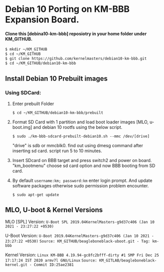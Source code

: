 # Debian 10 Porting on KM-BBB Expansion Board.

#### Clone this [debina10-km-bbb] reposiotry in your home folder under KM_GITHUB.
```sh
$ mkdir ~/KM_GITHUB
$ cd ~/KM_GITHUB
$ git clone https://github.com/kernelmasters/debian10-km-bbb.git
$ cd ~/KM_GITHUB/debian10-km-bbb
```

## Install Debian 10 Prebuilt images
### Using SDCard:
1. Enter prebuilt Folder

   `$ cd ~/KM_GITHUB/debian10-km-bbb/prebuilt`
2. Format SD Card with 1 partition and load boot loader images [MLO, u-boot.img] and debian 10 rootfs using the below script.

   `$ sudo ./km-bbb-sdcard-prebuilt-debian10.sh --mmc /dev/[drive]`
   
   "drive" is sdb or mmcblk0. find out using dmesg command after inserting sd card.
   script run 5 to 10 minutes.   
3. Insert SDcard on BBB target and press switch2 and power on board. "km_bootmenu" choose sd card option and now BBB booting from SD card.
4. By default `username:km; password:km` enter login prompt. And update software packages otherwise sudo permission problem encounter.

   `$ sudo apt-get update`


## MLO, U-boot & Kernel Versions

MLO [SPL] Version: 
`U-Boot SPL 2019.04KernelMasters-g9d37c406 (Jan 10 2021 - 23:27:22 +0530)`

U-Boot Version:
`U-Boot 2019.04KernelMasters-g9d37c406 (Jan 10 2021 - 23:27:22 +0530)`
`Source: KM_GITHUB/beagleboneblack-uboot.git - Tag: km-bbb`

Kernel Version:
`Linux KM-BBB 4.19.94-gc8fc2bfff-dirty #1 SMP Fri Dec 25 17:17:24 IST 2020 armv7l GNU/Linux`
`Source: KM_GITLAB/beagleboneblack-kernel.git - Commit ID:25ae2381`
